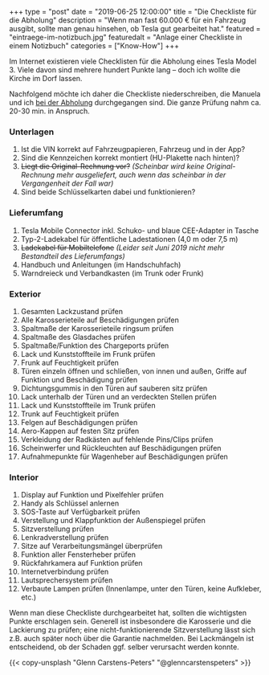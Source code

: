 +++
type = "post"
date = "2019-06-25 12:00:00"
title = "Die Checkliste für die Abholung"
description = "Wenn man fast 60.000 € für ein Fahrzeug ausgibt, sollte man genau hinsehen, ob Tesla gut gearbeitet hat."
featured = "eintraege-im-notizbuch.jpg"
featuredalt = "Anlage einer Checkliste in einem Notizbuch"
categories = ["Know-How"]
+++

Im Internet existieren viele Checklisten für die Abholung eines Tesla Model 3. Viele davon sind mehrere hundert Punkte lang – doch ich wollte die Kirche im Dorf lassen.

Nachfolgend möchte ich daher die Checkliste niederschreiben, die Manuela und ich [bei der Abholung](/blog/2019/06/der-tag-der-abholung/) durchgegangen sind. Die ganze Prüfung nahm ca. 20-30 min. in Anspruch.

### Unterlagen

1. Ist die VIN korrekt auf Fahrzeugpapieren, Fahrzeug und in der App?
1. Sind die Kennzeichen korrekt montiert (HU-Plakette nach hinten)?
1. ~~Liegt die Original-Rechnung vor?~~ *(Scheinbar wird keine Original-Rechnung mehr ausgeliefert, auch wenn das scheinbar in der Vergangenheit der Fall war)*
1. Sind beide Schlüsselkarten dabei und funktionieren?

### Lieferumfang

1. Tesla Mobile Connector inkl. Schuko- und blaue CEE-Adapter in Tasche
1. Typ-2-Ladekabel für öffentliche Ladestationen (4,0 m oder 7,5 m)
1. ~~Ladekabel für Mobiltelefone~~ *(Leider seit Juni 2019 nicht mehr Bestandteil des Lieferumfangs)*
1. Handbuch und Anleitungen (im Handschuhfach)
1. Warndreieck und Verbandkasten (im Trunk oder Frunk)

### Exterior

1. Gesamten Lackzustand prüfen
1. Alle Karosserieteile auf Beschädigungen prüfen
1. Spaltmaße der Karosserieteile ringsum prüfen
1. Spaltmaße des Glasdaches prüfen
1. Spaltmaße/Funktion des Chargeports prüfen
1. Lack und Kunststoffteile im Frunk prüfen
1. Frunk auf Feuchtigkeit prüfen
1. Türen einzeln öffnen und schließen, von innen und außen, Griffe auf Funktion und Beschädigung prüfen
1. Dichtungsgummis in den Türen auf sauberen sitz prüfen
1. Lack unterhalb der Türen und an verdeckten Stellen prüfen
1. Lack und Kunststoffteile im Trunk prüfen
1. Trunk auf Feuchtigkeit prüfen
1. Felgen auf Beschädigungen prüfen
1. Aero-Kappen auf festen Sitz prüfen
1. Verkleidung der Radkästen auf fehlende Pins/Clips prüfen
1. Scheinwerfer und Rückleuchten auf Beschädigungen prüfen
1. Aufnahmepunkte für Wagenheber auf Beschädigungen prüfen

### Interior

1. Display auf Funktion und Pixelfehler prüfen
1. Handy als Schlüssel anlernen
1. SOS-Taste auf Verfügbarkeit prüfen
1. Verstellung und Klappfunktion der Außenspiegel prüfen
1. Sitzverstellung prüfen
1. Lenkradverstellung prüfen
1. Sitze auf Verarbeitungsmängel überprüfen
1. Funktion aller Fensterheber prüfen
1. Rückfahrkamera auf Funktion prüfen
1. Internetverbindung prüfen
1. Lautsprechersystem prüfen
1. Verbaute Lampen prüfen (Innenlampe, unter den Türen, keine Aufkleber, etc.)

Wenn man diese Checkliste durchgearbeitet hat, sollten die wichtigsten Punkte erschlagen sein. Generell ist insbesondere die Karosserie und die Lackierung zu prüfen; eine nicht-funktionierende Sitzverstellung lässt sich z.B. auch später noch über die Garantie nachmelden. Bei Lackmängeln ist entscheidend, ob der Schaden ggf. selber verursacht werden konnte.

{{< copy-unsplash "Glenn Carstens-Peters" "@glenncarstenspeters" >}}
